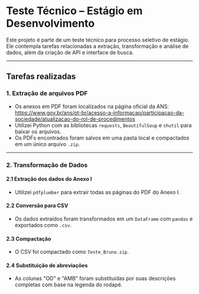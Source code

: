 # Teste Técnico – Estágio em Desenvolvimento

Este projeto é parte de um teste técnico para processo seletivo de estágio. Ele contempla tarefas relacionadas a extração, transformação e análise de dados, além da criação de API e interface de busca.

---

## Tarefas realizadas

### 1. Extração de arquivos PDF

- Os anexos em PDF foram localizados na página oficial da ANS:
  https://www.gov.br/ans/pt-br/acesso-a-informacao/participacao-da-sociedade/atualizacao-do-rol-de-procedimentos
- Utilizei Python com as bibliotecas `requests`, `BeautifulSoup` e `shutil` para baixar os arquivos.
- Os PDFs encontrados foram salvos em uma pasta local e compactados em um único arquivo `.zip`.

---

### 2. Transformação de Dados

#### 2.1 Extração dos dados do Anexo I
- Utilizei `pdfplumber` para extrair todas as páginas do PDF do Anexo I.

#### 2.2 Conversão para CSV
- Os dados extraídos foram transformados em um `DataFrame` com `pandas` e exportados como `.csv`.

#### 2.3 Compactação
- O CSV foi compactado como `Teste_Bruno.zip`.

#### 2.4 Substituição de abreviações
- As colunas "OD" e "AMB" foram substituídas por suas descrições completas com base na legenda do rodapé.
